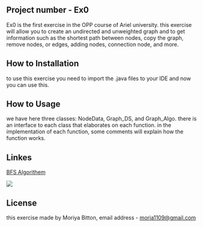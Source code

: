 ## Project number - Ex0

Ex0 is the first exercise in the OPP course of Ariel university.
this exercise will allow you to create an undirected and unweighted graph and to get information such as the shortest path between nodes, copy the graph, remove nodes, or edges, adding nodes, connection node, and more.

## How to Installation

to use this exercise you need to import the .java files to your IDE and now you can use this.

## How to Usage

we have here three classes: NodeData, Graph_DS, and Graph_Algo. there is an interface to each class that elaborates on each function.
in the implementation of each function, some comments will explain how the function works.

## Linkes

[BFS Algorithem](https://en.wikipedia.org/wiki/Breadth-first_search)

![](https://encrypted-tbn0.gstatic.com/images?q=tbn:ANd9GcSTm3geRIg_GOxSA9gPCzgg-lGnwgV_og6wDw&usqp=CAU)

## License

this exercise made by Moriya Bitton, email address - moria1109@gmail.com

